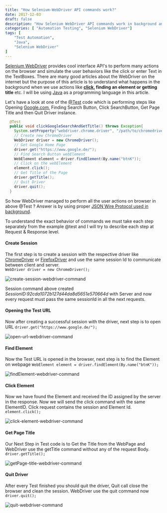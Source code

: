 ```yaml
---
title: "How Selenium-WebDriver API commands work?"
date: 2017-12-03
draft: false
description: "How Selenium WebDriver API commands work in background and understanding what happens on code level wehn we run our test."
categories: [ "Automation Testing", "Selenium WebDriver"]
tags: [
    "Test Automation",
    "Java",
    "Selenium WebDriver"
]
---
```

[Selenium WebDriver](http://www.seleniumhq.org/projects/webdriver/) provides cool interface API's to perform many actions on the browser and simulate the user behaviors like the click or enter Text in the TextBoxes. There are many good articles about the WebDriver on the internet but the purpose of this article is to understand what happens in the background when we use actions like **[click](https://saucelabs.com/resources/articles/the-selenium-click-command), finding an element or getting title** etc. I will be using [Java](https://java.com/en/download/) as a programming language in this article. 

Let's have a look at one of the [@Test](http://junit.sourceforge.net/javadoc/org/junit/Test.html) code which is performing steps like Opening [Google.com](https://www.google.com), Finding Search Button, Click SearchButton, Get Page Title and then Quit Driver instance.
 
```java
  @Test
  public void clickGoogleSearchAndGetTitle() throws Exception{
    System.setProperty("webdriver.chrome.driver", "/path/to/chromedriver");
    // Create new ChromeDriver
    WebDriver driver = new ChromeDriver();
    // Get Google Home Page
    driver.get("https://www.google.de/");
    // Find Search Button webElement
    WebElement element = driver.findElement(By.name("btnK"));
    // Click on the webElement
    element.click();
    // Get Title of the Page
    driver.getTitle();
    // Quit Driver
    driver.quit();
  }
```
So how WebDriver managed to perform all the user actions on browser in above @Test ? Answer is by using proper [JSON Wire Protocol used in background](https://www.pawangaria.com/post/automation/selenium-webdriver-architecture-using-json-wire-protocol/).

To understand the exact behavior of commands we must take each step separately from the example @test and I will try to describe each step at Request & Response level.

#### Create Session
The first step is to create a session with the respective driver like [ChromeDriver](https://sites.google.com/a/chromium.org/chromedriver/) or [FirefoxDriver](https://github.com/mozilla/geckodriver/) and use the same session Id to communicate between client and server.  
`WebDriver driver = new ChromeDriver();`

![create-session-webdriver-command](/img/webdriver/create-session-webdriver-command.png)

Session command above created *SessionID:92cda1072b127d44da8d5651e570664d* with Server and now every request must pass the same sessionId in all the next requests.

#### Opening the Test URL
Now after creating a successful session with the driver, next step is to open URL
`driver.get("https://www.google.de/");`

![open-url-webdriver-command](/img/webdriver/open-url-webdriver-command.png)

#### Find Element
Now the Test URL is opened in the browser, next step is to find the Element on webpage
`WebElement element = driver.findElement(By.name("btnK"));`

![findElement-webdriver-command](/img/webdriver/findElement-webdriver-command.png)

#### Click Element
Now we have found the Element and received the ID assigned by the server in the response. Now we will send the click command with the same ElementID. Click request contains the session and Element Id.  
`element.click();`

![click-element-webdriver-command](/img/webdriver/click-element-webdriver-command.png)

#### Get Page Title
Our Next Step in Test code is to Get the Title from the WebPage and WebDriver use the getTitle command without any of the request Body.  
`driver.getTitle();`

![getPage-title-webdriver-command](/img/webdriver/getPage-title-webdriver-command.png)

#### Quit Driver
After every Test finished you should quit the driver, Quit call close the browser and clean the session. WebDriver use the quit command now  
`driver.quit();`

![quit-webdriver-command](/img/webdriver/quit-webdriver-command.png)

